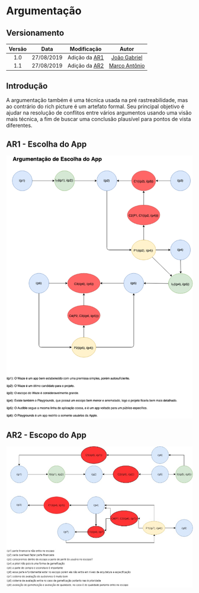 # Argumentação
## Versionamento
| Versão | Data | Modificação | Autor |
| :---: | :---: | :---: | :---: |
| 1.0 | 27/08/2019 | Adição da [AR1](#ar1-escolhadoapp) | [João Gabriel](https://github.com/flyerjohn) |
| 1.1 | 27/08/2019 | Adição da [AR2](#ar2-escopodoapp) | [Marco Antônio](https://github.com/markinlimac) |

## Introdução
A argumentação também é uma técnica usada na pré rastreabilidade, mas ao contrário do rich picture é um artefato formal. Seu principal objetivo é ajudar na resolução de conflitos entre vários argumentos usando uma visão mais técnica, a fim de buscar uma conclusão plausível para pontos de vista diferentes.

## AR1 - Escolha do App
![escolha_app](img/ArgumentacaoEscolha.png)
## AR2 - Escopo do App
![escopo_app](img/ArgumentacaoEscopo.png)
